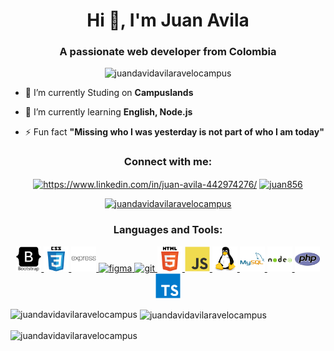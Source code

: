 <h1 align="center">Hi 👋, I'm Juan Avila</h1>
<h3 align="center">A passionate web developer from Colombia</h3>

<p align="center"> <img src="https://komarev.com/ghpvc/?username=juandavidavilaravelocampus&label=Profile%20views&color=0e75b6&style=flat" alt="juandavidavilaravelocampus" /> </p>


- 🔭 I’m currently Studing on **Campuslands**

- 🌱 I’m currently learning **English, Node.js**

- ⚡ Fun fact **"Missing who I was yesterday is not part of who I am today"**

<h3 align="center">Connect with me:</h3>
<p align="center">
<a href="https://linkedin.com/in/https://www.linkedin.com/in/juan-avila-442974276/" target="blank"><img align="center" src="https://raw.githubusercontent.com/rahuldkjain/github-profile-readme-generator/master/src/images/icons/Social/linked-in-alt.svg" alt="https://www.linkedin.com/in/juan-avila-442974276/" height="30" width="40" /></a>
<a href="https://discord.gg/juan856" target="blank"><img align="center" src="https://raw.githubusercontent.com/rahuldkjain/github-profile-readme-generator/master/src/images/icons/Social/discord.svg" alt="juan856" height="30" width="40" /></a>
</p>

<p align="center"> <a href="https://github.com/ryo-ma/github-profile-trophy"><img src="https://github-profile-trophy.vercel.app/?username=juandavidavilaravelocampus" alt="juandavidavilaravelocampus" /></a> </p>


<h3 align="center">Languages and Tools:</h3>
<p align="center"> <a href="https://getbootstrap.com" target="_blank" rel="noreferrer"> <img src="https://raw.githubusercontent.com/devicons/devicon/master/icons/bootstrap/bootstrap-plain-wordmark.svg" alt="bootstrap" width="40" height="40"/> </a> <a href="https://www.w3schools.com/css/" target="_blank" rel="noreferrer"> <img src="https://raw.githubusercontent.com/devicons/devicon/master/icons/css3/css3-original-wordmark.svg" alt="css3" width="40" height="40"/> </a> <a href="https://expressjs.com" target="_blank" rel="noreferrer"> <img src="https://raw.githubusercontent.com/devicons/devicon/master/icons/express/express-original-wordmark.svg" alt="express" width="40" height="40"/> </a> <a href="https://www.figma.com/" target="_blank" rel="noreferrer"> <img src="https://www.vectorlogo.zone/logos/figma/figma-icon.svg" alt="figma" width="40" height="40"/> </a> <a href="https://git-scm.com/" target="_blank" rel="noreferrer"> <img src="https://www.vectorlogo.zone/logos/git-scm/git-scm-icon.svg" alt="git" width="40" height="40"/> </a> <a href="https://www.w3.org/html/" target="_blank" rel="noreferrer"> <img src="https://raw.githubusercontent.com/devicons/devicon/master/icons/html5/html5-original-wordmark.svg" alt="html5" width="40" height="40"/> </a> <a href="https://developer.mozilla.org/en-US/docs/Web/JavaScript" target="_blank" rel="noreferrer"> <img src="https://raw.githubusercontent.com/devicons/devicon/master/icons/javascript/javascript-original.svg" alt="javascript" width="40" height="40"/> </a> <a href="https://www.linux.org/" target="_blank" rel="noreferrer"> <img src="https://raw.githubusercontent.com/devicons/devicon/master/icons/linux/linux-original.svg" alt="linux" width="40" height="40"/> </a> <a href="https://www.mysql.com/" target="_blank" rel="noreferrer"> <img src="https://raw.githubusercontent.com/devicons/devicon/master/icons/mysql/mysql-original-wordmark.svg" alt="mysql" width="40" height="40"/> </a> <a href="https://nodejs.org" target="_blank" rel="noreferrer"> <img src="https://raw.githubusercontent.com/devicons/devicon/master/icons/nodejs/nodejs-original-wordmark.svg" alt="nodejs" width="40" height="40"/> </a> <a href="https://www.php.net" target="_blank" rel="noreferrer"> <img src="https://raw.githubusercontent.com/devicons/devicon/master/icons/php/php-original.svg" alt="php" width="40" height="40"/> </a> <a href="https://www.typescriptlang.org/" target="_blank" rel="noreferrer"> <img src="https://raw.githubusercontent.com/devicons/devicon/master/icons/typescript/typescript-original.svg" alt="typescript" width="40" height="40"/> </a> </p>

<p><img align="left" src="https://github-readme-stats.vercel.app/api/top-langs?username=juandavidavilaravelocampus&show_icons=true&locale=en&layout=compact" alt="juandavidavilaravelocampus" /></p>

<p>&nbsp;<img align="center" src="https://github-readme-stats.vercel.app/api?username=juandavidavilaravelocampus&show_icons=true&locale=en" alt="juandavidavilaravelocampus" /></p>

<p><img align="center" src="https://github-readme-streak-stats.herokuapp.com/?user=juandavidavilaravelocampus&" alt="juandavidavilaravelocampus" /></p>
